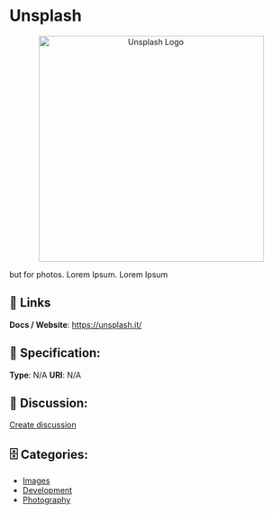 # Unsplash
<p align="center">
    <img width="400" src="https://raw.githubusercontent.com/apis-list/apis-list/main/apis/unsplash/logo_256x256.png" alt="Unsplash Logo"/>
</p>

but for photos.  Lorem Ipsum. Lorem Ipsum

##  🔗 Links
**Docs / Website**: https://unsplash.it/

## 🧬 Specification:
**Type**: N/A
**URI**: N/A

## 💬 Discussion:
[Create discussion](https://github.com/apis-list/apis-list/discussions/new)

## 🗄️ Categories:
- [Images](https://github.com/apis-list/apis-list#images)
- [Development](https://github.com/apis-list/apis-list#development)
- [Photography](https://github.com/apis-list/apis-list#photography)



